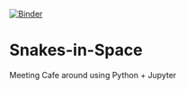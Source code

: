 [![Binder](https://mybinder.org/badge_logo.svg)](https://mybinder.org/v2/gh/WesleyTheGeolien/Snakes-in-Space/main)

# Snakes-in-Space
Meeting Cafe around using Python + Jupyter
